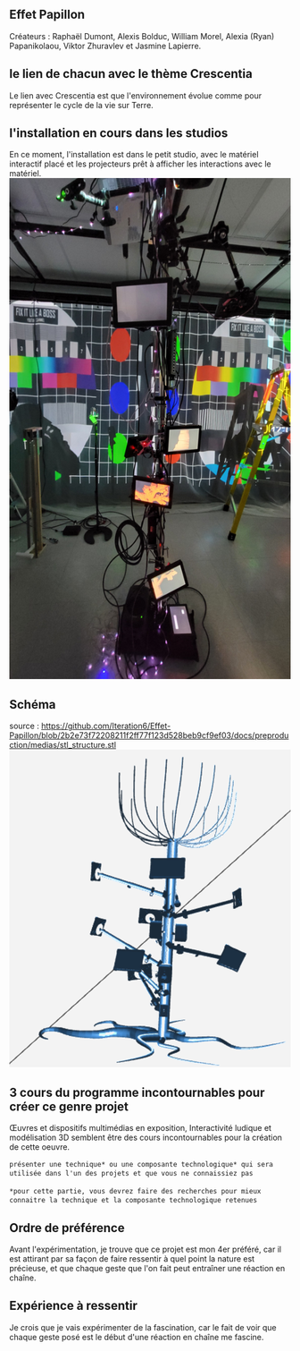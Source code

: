 ## **Effet Papillon**
Créateurs : Raphaël Dumont, Alexis Bolduc, William Morel, Alexia (Ryan) Papanikolaou, Viktor Zhuravlev et Jasmine Lapierre.
## le lien de chacun avec le thème Crescentia
Le lien avec Crescentia est que l'environnement évolue comme pour représenter le cycle de la vie sur Terre.
## l'installation en cours dans les studios
En ce moment, l'installation est dans le petit studio, avec le matériel interactif placé et les projecteurs prêt à afficher les interactions avec le matériel.
![arbre](media/effet_papillon_arbre.jpg) 

## Schéma
source : https://github.com/Iteration6/Effet-Papillon/blob/2b2e73f72208211f2ff77f123d528beb9cf9ef03/docs/preproduction/medias/stl_structure.stl
![schéma](media/structure_effet_papillon.png)   


## 3 cours du programme incontournables pour créer ce genre projet
Œuvres et dispositifs multimédias en exposition, Interactivité ludique et modélisation 3D semblent être des cours incontournables pour la création de cette oeuvre.

    présenter une technique* ou une composante technologique* qui sera utilisée dans l'un des projets et que vous ne connaissiez pas

    *pour cette partie, vous devrez faire des recherches pour mieux connaitre la technique et la composante technologique retenues

   ## Ordre de préférence
Avant l'expérimentation, je trouve que ce projet est mon 4er préféré, car il est attirant par sa façon de faire ressentir à quel point la nature est précieuse, et que chaque geste que l'on fait peut entraîner une réaction en chaîne.

## Expérience à ressentir
Je crois que je vais expérimenter de la fascination, car le fait de voir que chaque geste posé est le début d'une réaction en chaîne me fascine.

